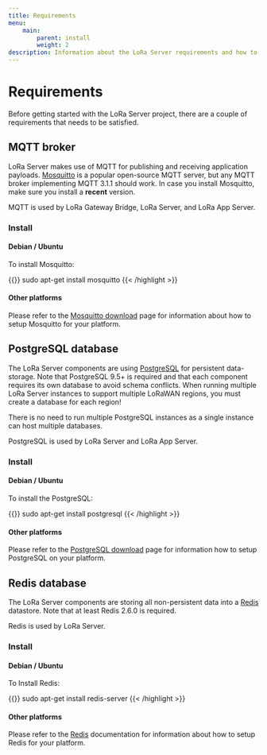 ```yaml
---
title: Requirements
menu:
    main:
        parent: install
        weight: 2
description: Information about the LoRa Server requirements and how to install these.
---
```


# Requirements

Before getting started with the LoRa Server project, there are a couple of
requirements that needs to be satisfied. 

## MQTT broker

LoRa Server makes use of MQTT for publishing and receiving application
payloads. [Mosquitto](http://mosquitto.org/) is a popular open-source MQTT
server, but any MQTT broker implementing MQTT 3.1.1 should work.
In case you install Mosquitto, make sure you install a **recent** version.

MQTT is used by LoRa Gateway Bridge, LoRa Server, and LoRa App Server.

### Install

#### Debian / Ubuntu

To install Mosquitto:

{{<highlight bash>}}
sudo apt-get install mosquitto
{{< /highlight >}}

#### Other platforms

Please refer to the [Mosquitto download](https://mosquitto.org/download/) page
for information about how to setup Mosquitto for your platform.

## PostgreSQL database

The LoRa Server components are using [PostgreSQL](https://www.postgresql.org)
for persistent data-storage. Note that PostgreSQL 9.5+ is required and that
each component requires its own database to avoid schema conflicts. When
running multiple LoRa Server instances to support multiple LoRaWAN regions,
you must create a database for each region!

There is no need to run multiple PostgreSQL instances as a single instance
can host multiple databases.

PostgreSQL is used by LoRa Server and LoRa App Server.

### Install

#### Debian / Ubuntu

To install the PostgreSQL:

{{<highlight bash>}}
sudo apt-get install postgresql
{{< /highlight >}}

#### Other platforms

Please refer to the [PostgreSQL download](https://www.postgresql.org/download/)
page for information how to setup PostgreSQL on your platform.

## Redis database

The LoRa Server components are storing all non-persistent data into a
[Redis](http://redis.io/) datastore. Note that at least Redis 2.6.0
is required.

Redis is used by LoRa Server.

### Install

#### Debian / Ubuntu

To Install Redis:

{{<highlight bash>}}
sudo apt-get install redis-server
{{< /highlight >}}

#### Other platforms

Please refer to the [Redis](https://redis.io/) documentation for information
about how to setup Redis for your platform.
